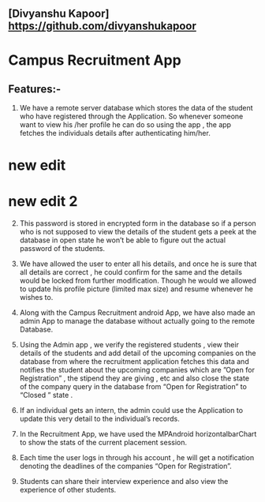 ## [Divyanshu Kapoor]  https://github.com/divyanshukapoor
# Campus Recruitment App

## Features:-
1. We have a remote server database which stores the data of the student who
have registered through the Application. So whenever someone want to view his
/her profile he can do so using the app , the app fetches the individuals details
after authenticating him/her.
# new edit

# new edit 2
2. This password is stored in encrypted form in the database so if a person who
is not supposed to view the details of the student gets a peek at the database in
open state he won’t be able to figure out the actual password of the students.

3. We have allowed the user to enter all his details, and once he is sure that all
details are correct , he could confirm for the same and the details would be locked
from further modification. Though he would we allowed to update his profile picture
(limited max size) and resume whenever he wishes to.

4. Along with the Campus Recruitment android App, we have also made an
admin App to manage the database without actually going to the remote
Database.

5. Using the Admin app , we verify the registered students , view their details of
the students and add detail of the upcoming companies on the database from
where the recruitment application fetches this data and notifies the student about
the upcoming companies which are ”Open for Registration” , the stipend they are
giving , etc and also close the state of the company query in the database from
“Open for Registration” to “Closed ” state .

6. If an individual gets an intern, the admin could use the Application to update
this very detail to the individual’s records.

7. In the Recruitment App, we have used the MPAndroid horizontalbarChart to
show the stats of the current placement session.

8. Each time the user logs in through his account , he will get a notification
denoting the deadlines of the companies “Open for Registration”.

9. Students can share their interview experience and also view the experience of
other students.
